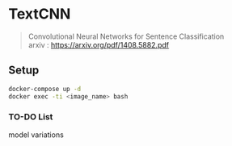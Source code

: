 # TextCNN

> Convolutional Neural Networks for Sentence Classification  
> arxiv : <https://arxiv.org/pdf/1408.5882.pdf>

## Setup
```bash
docker-compose up -d
docker exec -ti <image_name> bash
```

### TO-DO List
model variations